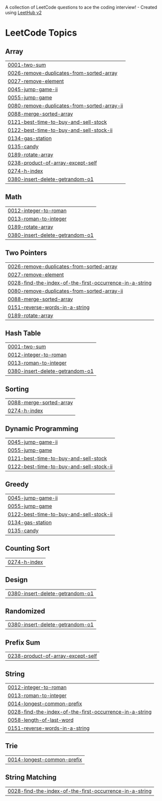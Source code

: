 A collection of LeetCode questions to ace the coding interview! - Created using [LeetHub v2](https://github.com/arunbhardwaj/LeetHub-2.0)
<!---LeetCode Topics Start-->
# LeetCode Topics
## Array
|  |
| ------- |
| [0001-two-sum](https://github.com/cementix/leetcode/tree/master/0001-two-sum) |
| [0026-remove-duplicates-from-sorted-array](https://github.com/cementix/leetcode/tree/master/0026-remove-duplicates-from-sorted-array) |
| [0027-remove-element](https://github.com/cementix/leetcode/tree/master/0027-remove-element) |
| [0045-jump-game-ii](https://github.com/cementix/leetcode/tree/master/0045-jump-game-ii) |
| [0055-jump-game](https://github.com/cementix/leetcode/tree/master/0055-jump-game) |
| [0080-remove-duplicates-from-sorted-array-ii](https://github.com/cementix/leetcode/tree/master/0080-remove-duplicates-from-sorted-array-ii) |
| [0088-merge-sorted-array](https://github.com/cementix/leetcode/tree/master/0088-merge-sorted-array) |
| [0121-best-time-to-buy-and-sell-stock](https://github.com/cementix/leetcode/tree/master/0121-best-time-to-buy-and-sell-stock) |
| [0122-best-time-to-buy-and-sell-stock-ii](https://github.com/cementix/leetcode/tree/master/0122-best-time-to-buy-and-sell-stock-ii) |
| [0134-gas-station](https://github.com/cementix/leetcode/tree/master/0134-gas-station) |
| [0135-candy](https://github.com/cementix/leetcode/tree/master/0135-candy) |
| [0189-rotate-array](https://github.com/cementix/leetcode/tree/master/0189-rotate-array) |
| [0238-product-of-array-except-self](https://github.com/cementix/leetcode/tree/master/0238-product-of-array-except-self) |
| [0274-h-index](https://github.com/cementix/leetcode/tree/master/0274-h-index) |
| [0380-insert-delete-getrandom-o1](https://github.com/cementix/leetcode/tree/master/0380-insert-delete-getrandom-o1) |
## Math
|  |
| ------- |
| [0012-integer-to-roman](https://github.com/cementix/leetcode/tree/master/0012-integer-to-roman) |
| [0013-roman-to-integer](https://github.com/cementix/leetcode/tree/master/0013-roman-to-integer) |
| [0189-rotate-array](https://github.com/cementix/leetcode/tree/master/0189-rotate-array) |
| [0380-insert-delete-getrandom-o1](https://github.com/cementix/leetcode/tree/master/0380-insert-delete-getrandom-o1) |
## Two Pointers
|  |
| ------- |
| [0026-remove-duplicates-from-sorted-array](https://github.com/cementix/leetcode/tree/master/0026-remove-duplicates-from-sorted-array) |
| [0027-remove-element](https://github.com/cementix/leetcode/tree/master/0027-remove-element) |
| [0028-find-the-index-of-the-first-occurrence-in-a-string](https://github.com/cementix/leetcode/tree/master/0028-find-the-index-of-the-first-occurrence-in-a-string) |
| [0080-remove-duplicates-from-sorted-array-ii](https://github.com/cementix/leetcode/tree/master/0080-remove-duplicates-from-sorted-array-ii) |
| [0088-merge-sorted-array](https://github.com/cementix/leetcode/tree/master/0088-merge-sorted-array) |
| [0151-reverse-words-in-a-string](https://github.com/cementix/leetcode/tree/master/0151-reverse-words-in-a-string) |
| [0189-rotate-array](https://github.com/cementix/leetcode/tree/master/0189-rotate-array) |
## Hash Table
|  |
| ------- |
| [0001-two-sum](https://github.com/cementix/leetcode/tree/master/0001-two-sum) |
| [0012-integer-to-roman](https://github.com/cementix/leetcode/tree/master/0012-integer-to-roman) |
| [0013-roman-to-integer](https://github.com/cementix/leetcode/tree/master/0013-roman-to-integer) |
| [0380-insert-delete-getrandom-o1](https://github.com/cementix/leetcode/tree/master/0380-insert-delete-getrandom-o1) |
## Sorting
|  |
| ------- |
| [0088-merge-sorted-array](https://github.com/cementix/leetcode/tree/master/0088-merge-sorted-array) |
| [0274-h-index](https://github.com/cementix/leetcode/tree/master/0274-h-index) |
## Dynamic Programming
|  |
| ------- |
| [0045-jump-game-ii](https://github.com/cementix/leetcode/tree/master/0045-jump-game-ii) |
| [0055-jump-game](https://github.com/cementix/leetcode/tree/master/0055-jump-game) |
| [0121-best-time-to-buy-and-sell-stock](https://github.com/cementix/leetcode/tree/master/0121-best-time-to-buy-and-sell-stock) |
| [0122-best-time-to-buy-and-sell-stock-ii](https://github.com/cementix/leetcode/tree/master/0122-best-time-to-buy-and-sell-stock-ii) |
## Greedy
|  |
| ------- |
| [0045-jump-game-ii](https://github.com/cementix/leetcode/tree/master/0045-jump-game-ii) |
| [0055-jump-game](https://github.com/cementix/leetcode/tree/master/0055-jump-game) |
| [0122-best-time-to-buy-and-sell-stock-ii](https://github.com/cementix/leetcode/tree/master/0122-best-time-to-buy-and-sell-stock-ii) |
| [0134-gas-station](https://github.com/cementix/leetcode/tree/master/0134-gas-station) |
| [0135-candy](https://github.com/cementix/leetcode/tree/master/0135-candy) |
## Counting Sort
|  |
| ------- |
| [0274-h-index](https://github.com/cementix/leetcode/tree/master/0274-h-index) |
## Design
|  |
| ------- |
| [0380-insert-delete-getrandom-o1](https://github.com/cementix/leetcode/tree/master/0380-insert-delete-getrandom-o1) |
## Randomized
|  |
| ------- |
| [0380-insert-delete-getrandom-o1](https://github.com/cementix/leetcode/tree/master/0380-insert-delete-getrandom-o1) |
## Prefix Sum
|  |
| ------- |
| [0238-product-of-array-except-self](https://github.com/cementix/leetcode/tree/master/0238-product-of-array-except-self) |
## String
|  |
| ------- |
| [0012-integer-to-roman](https://github.com/cementix/leetcode/tree/master/0012-integer-to-roman) |
| [0013-roman-to-integer](https://github.com/cementix/leetcode/tree/master/0013-roman-to-integer) |
| [0014-longest-common-prefix](https://github.com/cementix/leetcode/tree/master/0014-longest-common-prefix) |
| [0028-find-the-index-of-the-first-occurrence-in-a-string](https://github.com/cementix/leetcode/tree/master/0028-find-the-index-of-the-first-occurrence-in-a-string) |
| [0058-length-of-last-word](https://github.com/cementix/leetcode/tree/master/0058-length-of-last-word) |
| [0151-reverse-words-in-a-string](https://github.com/cementix/leetcode/tree/master/0151-reverse-words-in-a-string) |
## Trie
|  |
| ------- |
| [0014-longest-common-prefix](https://github.com/cementix/leetcode/tree/master/0014-longest-common-prefix) |
## String Matching
|  |
| ------- |
| [0028-find-the-index-of-the-first-occurrence-in-a-string](https://github.com/cementix/leetcode/tree/master/0028-find-the-index-of-the-first-occurrence-in-a-string) |
<!---LeetCode Topics End-->